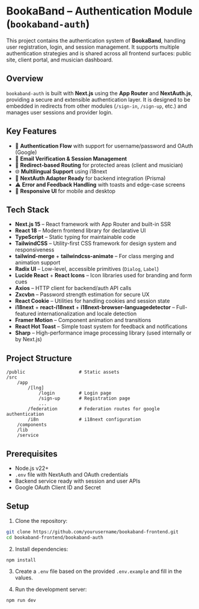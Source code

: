 # BookaBand – Authentication Module (`bookaband-auth`)

This project contains the authentication system of **BookaBand**, handling user registration, login, and session management. It supports multiple authentication strategies and is shared across all frontend surfaces: public site, client portal, and musician dashboard.

## Overview

`bookaband-auth` is built with **Next.js** using the **App Router** and **NextAuth.js**, providing a secure and extensible authentication layer. It is designed to be embedded in redirects from other modules (`/sign-in`, `/sign-up`, etc.) and manages user sessions and provider login.

## Key Features

- 🔐 **Authentication Flow** with support for username/password and OAuth (Google)
- 📧 **Email Verification & Session Management**
- 🧭 **Redirect-based Routing** for protected areas (client and musician)
- 🌐 **Multilingual Support** using i18next
- 🧩 **NextAuth Adapter Ready** for backend integration (Prisma)
- ⚠️ **Error and Feedback Handling** with toasts and edge-case screens
- 📱 **Responsive UI** for mobile and desktop

## Tech Stack

* **Next.js 15** – React framework with App Router and built-in SSR
* **React 18** – Modern frontend library for declarative UI
* **TypeScript** – Static typing for maintainable code
* **TailwindCSS** – Utility-first CSS framework for design system and responsiveness
* **tailwind-merge** + **tailwindcss-animate** – For class merging and animation support
* **Radix UI** – Low-level, accessible primitives (`Dialog`, `Label`)
* **Lucide React** + **React Icons** – Icon libraries used for branding and form cues
* **Axios** – HTTP client for backend/auth API calls
* **Zxcvbn** – Password strength estimation for secure UX
* **React Cookie** – Utilities for handling cookies and session state
* **i18next** + **react-i18next** + **i18next-browser-languagedetector** – Full-featured internationalization and locale detection
* **Framer Motion** – Component animation and transitions
* **React Hot Toast** – Simple toast system for feedback and notifications
* **Sharp** – High-performance image processing library (used internally or by Next.js)

## Project Structure

```
/public                    # Static assets
/src
    /app
        /[lng]
            /login         # Login page
            /sign-up       # Registration page
            ...
        /federation        # Federation routes for google authentication
        /i8n               # i18next configuration
    /components
    /lib
    /service
```

## Prerequisites

- Node.js v22+
- `.env` file with NextAuth and OAuth credentials
- Backend service ready with session and user APIs
- Google OAuth Client ID and Secret

## Setup

1. Clone the repository:

```bash
git clone https://github.com/yourusername/bookaband-frontend.git
cd bookaband-frontend/bookaband-auth
```

2. Install dependencies:

```bash
npm install
```

3. Create a `.env` file based on the provided `.env.example` and fill in the values.

4. Run the development server:

```bash
npm run dev
```
